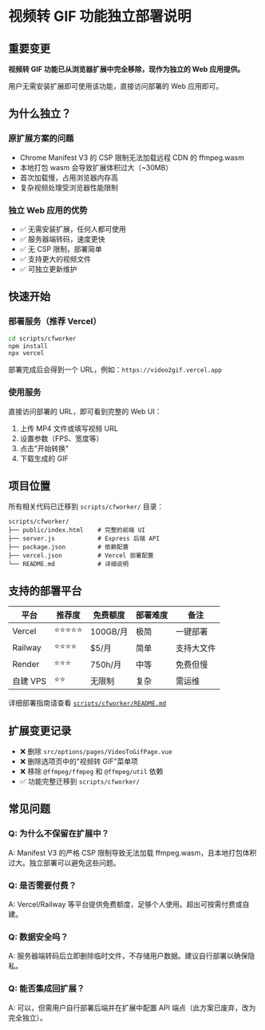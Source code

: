 # 视频转 GIF 功能独立部署说明

## 重要变更

**视频转 GIF 功能已从浏览器扩展中完全移除，现作为独立的 Web 应用提供。**

用户无需安装扩展即可使用该功能，直接访问部署的 Web 应用即可。

## 为什么独立？

### 原扩展方案的问题
- Chrome Manifest V3 的 CSP 限制无法加载远程 CDN 的 ffmpeg.wasm
- 本地打包 wasm 会导致扩展体积过大（~30MB）
- 首次加载慢，占用浏览器内存高
- 复杂视频处理受浏览器性能限制

### 独立 Web 应用的优势
- ✅ 无需安装扩展，任何人都可使用
- ✅ 服务器端转码，速度更快
- ✅ 无 CSP 限制，部署简单
- ✅ 支持更大的视频文件
- ✅ 可独立更新维护

## 快速开始

### 部署服务（推荐 Vercel）

```bash
cd scripts/cfworker
npm install
npx vercel
```

部署完成后会得到一个 URL，例如：`https://video2gif.vercel.app`

### 使用服务

直接访问部署的 URL，即可看到完整的 Web UI：

1. 上传 MP4 文件或填写视频 URL
2. 设置参数（FPS、宽度等）
3. 点击"开始转换"
4. 下载生成的 GIF

## 项目位置

所有相关代码已迁移到 `scripts/cfworker/` 目录：

```
scripts/cfworker/
├── public/index.html    # 完整的前端 UI
├── server.js            # Express 后端 API
├── package.json         # 依赖配置
├── vercel.json          # Vercel 部署配置
└── README.md            # 详细说明
```

## 支持的部署平台

| 平台 | 推荐度 | 免费额度 | 部署难度 | 备注 |
|------|--------|----------|----------|------|
| Vercel | ⭐⭐⭐⭐⭐ | 100GB/月 | 极简 | 一键部署 |
| Railway | ⭐⭐⭐⭐ | $5/月 | 简单 | 支持大文件 |
| Render | ⭐⭐⭐ | 750h/月 | 中等 | 免费但慢 |
| 自建 VPS | ⭐⭐ | 无限制 | 复杂 | 需运维 |

详细部署指南请查看 [`scripts/cfworker/README.md`](../scripts/cfworker/README.md)

## 扩展变更记录

- ❌ 删除 `src/options/pages/VideoToGifPage.vue`
- ❌ 删除选项页中的"视频转 GIF"菜单项
- ❌ 移除 `@ffmpeg/ffmpeg` 和 `@ffmpeg/util` 依赖
- ✅ 功能完整迁移到 `scripts/cfworker/`

## 常见问题

### Q: 为什么不保留在扩展中？
A: Manifest V3 的严格 CSP 限制导致无法加载 ffmpeg.wasm，且本地打包体积过大。独立部署可以避免这些问题。

### Q: 是否需要付费？
A: Vercel/Railway 等平台提供免费额度，足够个人使用。超出可按需付费或自建。

### Q: 数据安全吗？
A: 服务器端转码后立即删除临时文件，不存储用户数据。建议自行部署以确保隐私。

### Q: 能否集成回扩展？
A: 可以，但需用户自行部署后端并在扩展中配置 API 端点（此方案已废弃，改为完全独立）。
